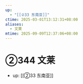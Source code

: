 ```yaml
---
up:
  - "[[②33 东南亚]]"
ctime: 2025-03-01T13:12:31+08:00
aliases:
  - 文莱
mtime: 2025-09-09T12:37:06+08:00
---
```


# ②344 文莱

- up: [[②33 东南亚]]
